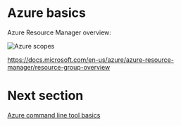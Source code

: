 

Azure basics
===========================

Azure Resource Manager overview:

![Azure scopes](https://docs.microsoft.com/en-us/azure/azure-resource-manager/media/resource-group-overview/scope-levels.png)

https://docs.microsoft.com/en-us/azure/azure-resource-manager/resource-group-overview



Next section
==
[Azure command line tool basics](azure-cli-basics.md)